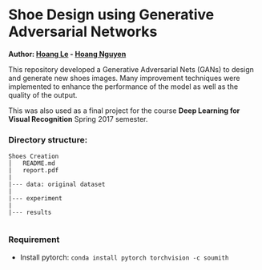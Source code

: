 # Shoe Design using Generative Adversarial Networks
**Author: [Hoang Le](https://github.com/hminle) - [Hoang Nguyen](https://github.com/hoangnguyen3892)**

This repository developed a Generative Adversarial Nets (GANs) to design and generate new shoes images. Many improvement techniques were implemented to enhance the performance of the model as well as the quality of the output.

This was also used as a final project for the course __Deep Learning for Visual Recognition__ Spring 2017 semester.

### Directory structure:

```
Shoes Creation
│   README.md
|   report.pdf
|
|--- data: original dataset
| 
|--- experiment
|
|--- results


```
### Requirement

- Install pytorch: ```conda install pytorch torchvision -c soumith```
